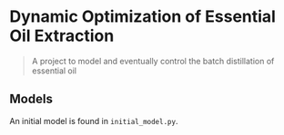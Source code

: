 # Dynamic Optimization of Essential Oil Extraction
> A project to model and eventually control the batch distillation of essential oil

## Models
An initial model is found in `initial_model.py`.